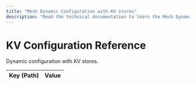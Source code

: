 ```yaml
---
title: "Mesh Dynamic Configuration with KV stores"
description: "Read the technical documentation to learn the Mesh Dynamic Configuration with KV stores."
---
```


# KV Configuration Reference

Dynamic configuration with KV stores.

| Key (Path)                                                                                   | Value       |
|----------------------------------------------------------------------------------------------|-------------|
